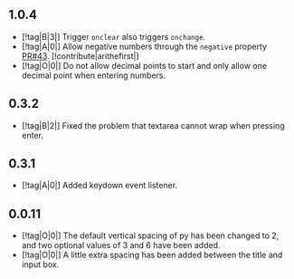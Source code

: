 ## 1.0.4

- [!tag|B|3|] Trigger `onclear` also triggers `onchange`.
- [!tag|A|0|] Allow negative numbers through the `negative` property [PR#43](https://github.com/any-tdf/stdf/pull/43). [!contribute|arithefirst|]
- [!tag|O|0|] Do not allow decimal points to start and only allow one decimal point when entering numbers.

## 0.3.2

- [!tag|B|2|] Fixed the problem that textarea cannot wrap when pressing enter.

## 0.3.1

- [!tag|A|0|] Added keydown event listener.

## 0.0.11

- [!tag|O|0|] The default vertical spacing of py has been changed to 2, and two optional values of 3 and 6 have been added.
- [!tag|O|0|] A little extra spacing has been added between the title and input box.
